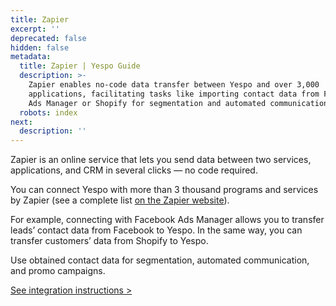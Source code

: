 ```yaml
---
title: Zapier
excerpt: ''
deprecated: false
hidden: false
metadata:
  title: Zapier | Yespo Guide
  description: >-
    Zapier enables no-code data transfer between Yespo and over 3,000
    applications, facilitating tasks like importing contact data from Facebook
    Ads Manager or Shopify for segmentation and automated communication.
  robots: index
next:
  description: ''
---
```

Zapier is an online service that lets you send data between two services, applications, and CRM in several clicks — no code required.

You can connect Yespo with more than 3 thousand programs and services by Zapier (see a complete list <a rel="nofollow" href="https://zapier.com/apps" target="_blank">on the Zapier website</a>).

For example, connecting with Facebook Ads Manager allows you to transfer leads’ contact data from Facebook to Yespo. In the same way, you can transfer customers’ data from Shopify to Yespo. 

Use obtained contact data for segmentation, automated communication, and promo campaigns.

[See integration instructions >](https://docs.yespo.io/docs/integration-zapier)